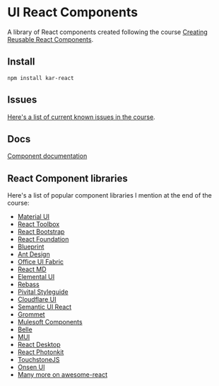 # UI React Components

A library of React components created following the course [Creating Reusable React Components](https://app.pluralsight.com/library/courses/react-creating-reusable-components).

## Install

```
npm install kar-react
```

## Issues

[Here's a list of current known issues in the course](https://github.com/karthickthankyou/ui-component-library-react/issues).

## Docs

[Component documentation](https://karthickthankyou.github.io/ui-component-library-react)

## React Component libraries

Here's a list of popular component libraries I mention at the end of the course:

- [Material UI](http://material-ui.com)
- [React Toolbox](http://react-toolbox.com)
- [React Bootstrap](http://react-bootstrap.github.io)
- [React Foundation](http://react.foundation)
- [Blueprint](http://blueprintjs.com)
- [Ant Design](http://ant.design)
- [Office UI Fabric](http://dev.office.com/fabric)
- [React MD](http://react-md.mlaursen.com)
- [Elemental UI](http://elemental-ui.com)
- [Rebass](http://jxnblk.com/rebass/)
- [Pivital Styleguide](http://styleguide.cfapps.io)
- [Cloudflare UI](http://cloudflare.github.io)
- [Semantic UI React](http://react.semantic-ui.com)
- [Grommet](http://grommet.github.io)
- [Mulesoft Components](http://ux.mulesoft.com)
- [Belle](http://nikgraf.github.io/belle)
- [MUI](http://muicss.com)
- [React Desktop](http://reactdesktop.js.org)
- [React Photonkit](http://react-photonkit.github.io)
- [TouchstoneJS](http://touchstonejs.io)
- [Onsen UI](http://onsen.io/react)
- [Many more on awesome-react](http://github.com/enaqx/awesome-react)
